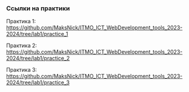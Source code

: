 ### Ссылки на практики

Практика 1: <https://github.com/MaksNick/ITMO_ICT_WebDevelopment_tools_2023-2024/tree/lab1/practice_1>

Практика 2: <https://github.com/MaksNick/ITMO_ICT_WebDevelopment_tools_2023-2024/tree/lab1/practice_2>

Практика 3: <https://github.com/MaksNick/ITMO_ICT_WebDevelopment_tools_2023-2024/tree/lab1/practice_3>